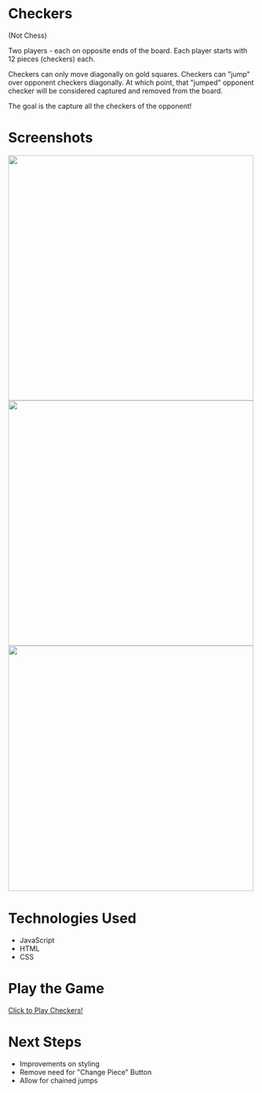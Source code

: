 # Checkers

(Not Chess)

Two players - each on opposite ends of the board. Each player starts with 12 pieces (checkers) each.

Checkers can only move diagonally on gold squares. Checkers can "jump" over opponent checkers diagonally. At 
which point, that "jumped" opponent checker will be considered captured and removed from the board.

The goal is the capture all the checkers of the opponent!

# Screenshots

<img src="Screenshots/Starting-Screen.png" width ="500vmin">
<img src="Screenshots/Mid-Game.png" width ="500vmin">
<img src="Screenshots/End-Game.png" width ="500vmin">

# Technologies Used

- JavaScript
- HTML
- CSS

# Play the Game

[Click to Play Checkers!](https://clem-alleynejr.github.io/checkers/)

# Next Steps

- Improvements on styling
- Remove need for "Change Piece" Button
- Allow for chained jumps